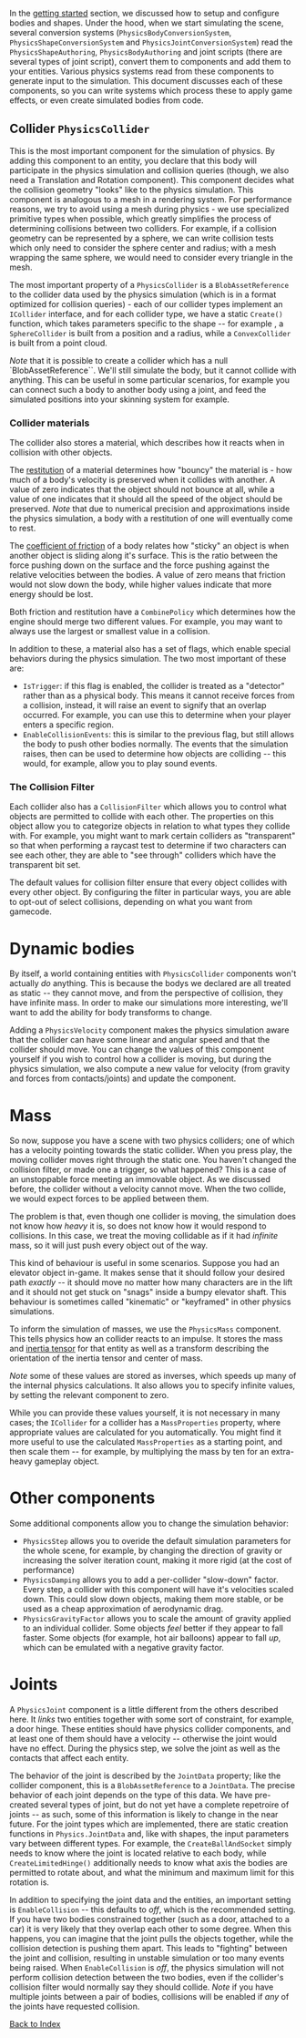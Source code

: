 In the [getting started](getting_started.md) section, we discussed how to setup and configure bodies and shapes. Under the hood, when we start simulating the scene, several conversion systems (`PhysicsBodyConversionSystem`, `PhysicsShapeConversionSystem` and `PhysicsJointConversionSystem`) read the `PhysicsShapeAuthoring`, `PhysicsBodyAuthoring` and joint scripts (there are several types of joint script), convert them to components and add them to your entities. Various physics systems read from these components to generate input to the simulation. This document discusses each of these components, so you can write systems which process these to apply game effects, or even create simulated bodies from code.

## Collider `PhysicsCollider`

This is the most important component for the simulation of physics. By adding this component to an entity, you declare that this body will participate in the physics simulation and collision queries (though, we also need a Translation and Rotation component). This component decides what the collision geometry "looks" like to the physics simulation. This component is analogous to a mesh in a rendering system. For performance reasons, we try to avoid using a mesh during physics - we use specialized primitive types when possible, which greatly simplifies the process of determining collisions between two colliders. For example, if a collision geometry can be represented by a sphere, we can write collision tests which only need to consider the sphere center and radius; with a mesh wrapping the same sphere, we would need to consider every triangle in the
mesh.

The most important property of a `PhysicsCollider` is a `BlobAssetReference` to the collider data used by the physics simulation (which is in a format optimized for collision queries) - each of our collider types implement an `ICollider` interface, and for each collider type, we have a static `Create()` function, which takes parameters specific to the shape -- for example , a `SphereCollider` is built from a position and a radius, while a `ConvexCollider` is built from a point cloud.

_Note_ that it is possible to create a collider which has a null `BlobAssetReference``. We'll still simulate the body, but it cannot collide with anything. This can be useful in some particular scenarios, for example you can connect such a body to another body using a joint, and feed the simulated positions into your skinning system for example.

### Collider materials

The collider also stores a material, which describes how it reacts when in collision with other objects.

The [restitution](https://en.wikipedia.org/wiki/Coefficient_of_restitution) of a material determines how "bouncy" the material is - how much of a body's velocity is preserved when it collides with another. A value of zero indicates that the object should not bounce at all, while a value of one indicates that it should all the speed of the object should be preserved. _Note_ that due to numerical precision and approximations inside the physics simulation, a body with a restitution of one will eventually come to rest.

The [coefficient of friction](https://en.wikipedia.org/wiki/Friction) of a body relates how "sticky" an object is when another object is sliding along it's surface. This is the ratio between the force pushing down on the surface and the force pushing against the relative velocities between the bodies. A value of zero means that friction would not slow down the body, while higher values indicate that more energy should be lost.

Both friction and restitution have a `CombinePolicy` which determines how the engine should merge two different values. For example, you may want to always use the largest or smallest value in a collision.

In addition to these, a material also has a set of flags, which enable special behaviors during the physics simulation. The two most important of these are:

* `IsTrigger`: if this flag is enabled, the collider is treated as a "detector" rather than as a physical body. This means it cannot receive forces from a collision, instead, it will raise an event to signify that an overlap occurred. For example, you can use this to determine when your player enters a specific region.
* `EnableCollisionEvents`: this is similar to the previous flag, but still allows the body to push other bodies normally. The events that the simulation raises, then can be used to determine how objects are colliding -- this would, for example, allow you to play sound events.

### The Collision Filter

Each collider also has a `CollisionFilter` which allows you to control what objects are permitted to collide with each other. The properties on this object allow you to categorize objects in relation to what types they collide with. For example, you might want to mark certain colliders as "transparent" so that when performing a raycast test to determine if two characters can see each other, they are able to "see through" colliders which have the transparent bit set.

The default values for collision filter ensure that every object collides with every other object. By configuring the filter in particular ways, you are able to opt-out of select collisions, depending on what you want from gamecode.

# Dynamic bodies

By itself, a world containing entities with `PhysicsCollider` components won't actually _do_ anything. This is because the bodys we declared are all treated as static -- they cannot move, and from the perspective of collision, they have infinite mass. In order to make our simulations more interesting, we'll want to add the ability for body transforms to change.

Adding a `PhysicsVelocity` component makes the physics simulation aware that the collider can have some linear and angular speed and that the collider should move. You can change the values of this component yourself if you wish to control how a collider is moving, but during the physics simulation, we also compute a new value for velocity (from gravity and forces from contacts/joints) and update the component.

# Mass

So now, suppose you have a scene with two physics colliders; one of which has a velocity pointing towards the static collider. When you press play, the moving collider moves right through the static one. You haven't changed the collision filter, or made one a trigger, so what happened? This is a case of an unstoppable force meeting an immovable object. As we discussed before, the collider without a velocity cannot move. When the two collide, we would expect forces to be applied between them.

The problem is that, even though one collider is moving, the simulation does not know how _heavy_ it is, so does not know how it would respond to collisions. In this case, we treat the moving collidable as if it had _infinite_ mass, so it will just push every object out of the way.

This kind of behaviour is useful in some scenarios. Suppose you had an elevator object in-game. It makes sense that it should follow your desired path _exactly_ -- it should move no matter how many characters are in the lift and it should not get stuck on "snags" inside a bumpy elevator shaft. This behaviour is sometimes called "kinematic" or "keyframed" in other physics simulations.

To inform the simulation of masses, we use the `PhysicsMass` component. This tells physics how an collider reacts to an impulse. It stores the mass and [inertia tensor](https://en.wikipedia.org/wiki/Moment_of_inertia) for that entity as well as a transform describing the orientation of the inertia tensor and center of mass.

_Note_ some of these values are stored as inverses, which speeds up many of the internal physics calculations. It also allows you to specify infinite values, by setting the relevant component to zero.

While you can provide these values yourself, it is not necessary in many cases; the `ICollider` for a collider has a `MassProperties` property, where appropriate values are calculated for you automatically. You might find it more useful to use the calculated `MassProperties` as a starting point, and then scale them -- for example, by multiplying the mass by ten for an extra-heavy gameplay object.



# Other components

Some additional components allow you to change the simulation behavior:

* `PhysicsStep` allows you to overide the default simulation parameters for the whole scene, for example, by changing the direction of gravity or increasing the solver iteration count, making it more rigid (at the cost of performance)
* `PhysicsDamping` allows you to add a per-collider "slow-down" factor. Every step, a collider with this component will have it's velocities scaled down. This could slow down objects, making them more stable, or be used as a cheap approximation of aerodynamic drag.
* `PhysicsGravityFactor` allows you to scale the amount of gravity applied to an individual collider. Some objects _feel_ better if they appear to fall faster. Some objects (for example, hot air balloons) appear to fall _up_, which can be emulated with a negative gravity factor.


# Joints

A `PhysicsJoint` component is a little different from the others described here. It _links_ two entities together with some sort of constraint, for example, a door hinge. These entities should have physics collider components, and at least one of them should have a velocity -- otherwise the joint would have no effect. During the physics step, we solve the joint as well as the contacts that affect each entity.

The behavior of the joint is described by the `JointData` property; like the collider component, this is a `BlobAssetReference` to a `JointData`. The precise behavior of each joint depends on the type of this data. We have pre-created several types of joint, but do not yet have a complete repetroire of joints -- as such, some of this information is likely to change in the near future. For the joint types which are implemented, there are static creation functions in `Physics.JointData` and, like with shapes, the input parameters vary between different types. For example, the `CreateBallAndSocket` simply needs to know where the joint is located relative to each body, while `CreateLimitedHinge()` additionally needs to know what axis the bodies are permitted to rotate about, and what the minimum and maximum limit for this rotation is.

In addition to specifying the joint data and the entities, an important setting is `EnableCollision` -- this defaults to _off_, which is the recommended setting. If you have two bodies constrained together (such as a door, attached to a car) it is very likely that they overlap each other to some degree. When this happens, you can imagine that the joint pulls the objects together, while the collision detection is pushing them apart. This leads to "fighting" between the joint and collision, resulting in unstable simulation or too many events being raised. When `EnableCollision` is _off_, the physics simulation will not perform collision detection between the two bodies, even if the collider's collision filter would normally say they should collide. _Note_ if you have multiple joints between a pair of bodies, collisions will be enabled if _any_ of the joints have requested collision.

[Back to Index](index.md)
